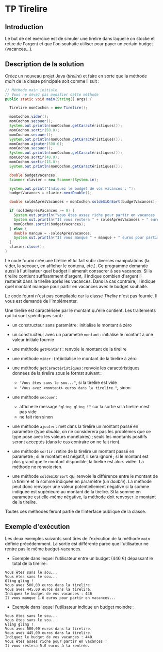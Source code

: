 # TP Tirelire

## Introduction

Le but de cet exercice est de simuler une tirelire dans laquelle on stocke et retire de l'argent et que l'on souhaite utiliser pour payer un certain budget (vacances...).

## Description de la solution

Créez un nouveau projet Java (_tirelire_) et faire en sorte que la méthode _main_ de la classe principale soit comme il suit :

```java
// Méthode main initiale
// Vous ne devez pas modifier cette méthode
public static void main(String[] args) {

  Tirelire monCochon = new Tirelire();

  monCochon.vider();
  monCochon.secouer();
  System.out.println(monCochon.getCaractéristiques());
  monCochon.sortir(50.0);
  monCochon.secouer();
  System.out.println(monCochon.getCaractéristiques());
  monCochon.ajouter(500.0);
  monCochon.secouer();
  System.out.println(monCochon.getCaractéristiques());
  monCochon.sortir(40.0);
  monCochon.sortir(15.0);
  System.out.println(monCochon.getCaractéristiques());

  double budgetVacances;
  Scanner clavier = new Scanner(System.in);

  System.out.print("Indiquez le budget de vos vacances : ");
  budgetVacances = clavier.nextDouble();

  double soldeAprèsVacances = monCochon.soldeSiOnSort(budgetVacances);

  if (soldeAprèsVacances >= 0) {
    System.out.println("Vous êtes assez riche pour partir en vacances !");
    System.out.println("Il vous restera " + soldeAprèsVacances + " euros à la rentrée.");
    monCochon.sortir(budgetVacances);
  } else {
    double manque = -soldeAprèsVacances;
    System.out.println("Il vous manque " + manque + " euros pour partir en vacances...");
  }
  clavier.close();
}
```

Le code fourni crée une tirelire et lui fait subir diverses manipulations (la vider, la secouer, en afficher le contenu, etc.). Ce programme demande aussi à l'utilisateur quel budget il aimerait consacrer à ses vacances. Si la tirelire contient suffisamment d'argent, il indique combien d'argent il resterait dans la tirelire après les vacances. Dans la cas contraire, il indique quel montant manque pour partir en vacances avec le budget souhaité.

Le code fourni n'est pas compilable car la classe _Tirelire_ n'est pas fournie. Il vous est demandé de l'implémenter.

Une tirelire est caractérisée par le montant qu'elle contient. Les traitements qui lui sont spécifiques sont :

- un constructeur sans paramètre : initialise le montant à zéro

- un constructeur avec un paramètre `montant` : initialise le montant à une valeur initiale fournie

- une méthode `getMontant` : renvoie le montant de la tirelire

- une méthode `vider` : (ré)intialise le montant de la tirelire à zéro

- une méthode `getCaractéristiques` : renvoie les caractéristiques données de la tirelire sous le format suivant :

  - `"Vous êtes sans le sou..."`, si la tirelire est vide
  - `"Vous avez <montant> euros dans la tirelire."`, sinon

- une méthode `secouer` :

  - affiche le message `"gling gling !"` sur la sortie si la tirelire n'est pas vide
  - ne fait rien sinon

- une méthode `ajouter` : met dans la tirelire un montant passé en paramètre (type _double_, on ne considérera pas les problèmes que ce type pose avec les valeurs monétaires) ; seuls les montants positifs seront acceptés (dans le cas contraire on ne fait rien).

- une méthode `sortir` : retire de la tirelire un montant passé en paramètre ; si le montant est négatif, il sera ignoré ; si le montant est plus grand que le montant disponible, la tirelire est alors vidée. La méthode ne renvoie rien.

- une méthode `soldeSiOnSort` qui renvoie la différence entre le montant de la tirelire et la somme indiquée en paramètre (un _double_). La méthode peut donc renvoyer une valeur potentiellement négative si la somme indiquée est supérieure au montant de la tirelire. Si la somme en paramètre est elle-même négative, la méthode doit renvoyer le montant de la tirelire.

Toutes ces méthodes feront partie de l’interface publique de la classe.

## Exemple d'exécution

Les deux exemples suivants sont tirés de l'exécution de la méthode `main` définie précédemment. La sortie est différente parce que l'utilisateur ne rentre pas le même budget-vacances.

- Exemple dans lequel l'utilisateur entre un budget (446 €) dépassant le total de la tirelire :

```
Vous êtes sans le sou...
Vous êtes sans le sou...
Gling gling !
Vous avez 500,00 euros dans la tirelire.
Vous avez 445,00 euros dans la tirelire.
Indiquez le budget de vos vacances : 446
Il vous manque 1.0 euros pour partir en vacances...
```

- Exemple dans lequel l'utilisateur indique un budget moindre :

```
Vous êtes sans le sou...
Vous êtes sans le sou...
Gling gling !
Vous avez 500,00 euros dans la tirelire.
Vous avez 445,00 euros dans la tirelire.
Indiquez le budget de vos vacances : 440
Vous êtes assez riche pour partir en vacances !
Il vous restera 5.0 euros à la rentrée.
```
